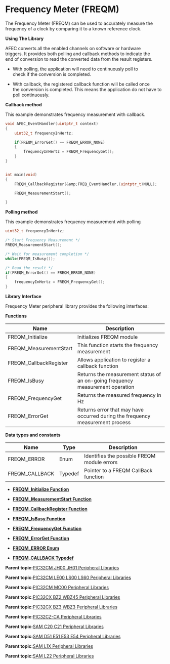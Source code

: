 # Frequency Meter \(FREQM\)

The Frequency Meter \(FREQM\) can be used to accurately measure the<br />frequency of a clock by comparing it to a known reference clock.

**Using The Library**

AFEC converts all the enabled channels on software or hardware<br />triggers. It provides both polling and callback methods to indicate the<br />end of conversion to read the converted data from the result registers.

-   With polling, the application will need to continuously poll to<br />check if the conversion is completed.

-   With callback, the registered callback function will be called once<br />the conversion is completed. This means the application do not have to<br />poll continuously.


**Callback method**

This example demonstrates frequency measurement with callback.

```c
void AFEC_EventHandler(uintptr_t context)
{
    uint32_t frequencyInHertz;

    if(FREQM_ErrorGet() == FREQM_ERROR_NONE)
    {
        frequencyInHertz = FREQM_FrequencyGet();
    }
}


int main(void)
{
    FREQM_CallbackRegister(&amp;FREQ_EventHandler,(uintptr_t)NULL);

    FREQM_MeasurementStart();

}
```

**Polling method**

This example demonstrates frequency measurement with polling

```c
uint32_t frequencyInHertz;

/* Start Frequency Measurement */
FREQM_MeasurementStart();

/* Wait for measurement completion */
while(FREQM_IsBusy());

/* Read the result */
if(FREQM_ErrorGet() == FREQM_ERROR_NONE)
{
    frequencyInHertz = FREQM_FrequencyGet();
}
```

**Library Interface**

Frequency Meter peripheral library provides the following interfaces:

**Functions**

|Name|Description|
|----|-----------|
|FREQM\_Initialize|Initializes FREQM module|
|FREQM\_MeasurementStart|This function starts the frequency measurement|
|FREQM\_CallbackRegister|Allows application to register a callback function|
|FREQM\_IsBusy|Returns the measurement status of an on-going frequency measurement operation|
|FREQM\_FrequencyGet|Returns the measured frequency in Hz|
|FREQM\_ErrorGet|Returns error that may have occurred during the frequency measurement process|

**Data types and constants**

|Name|Type|Description|
|----|----|-----------|
|FREQM\_ERROR|Enum|Identifies the possible FREQM module errors|
|FREQM\_CALLBACK|Typedef|Pointer to a FREQM CallBack function|

-   **[FREQM\_Initialize Function](GUID-167B693D-F8C6-4245-99F0-7E34AB8CA75B.md)**  

-   **[FREQM\_MeasurementStart Function](GUID-209DC972-9670-4404-8060-A8A26FB7A7EA.md)**  

-   **[FREQM\_CallbackRegister Function](GUID-D619DEC0-CA7F-4F76-8359-BF395ECCBC25.md)**  

-   **[FREQM\_IsBusy Function](GUID-2BACD05D-B210-4D10-8F5A-E3114A9361F8.md)**  

-   **[FREQM\_FrequencyGet Function](GUID-1CDF2A07-C2B3-4E31-8A3E-8BF708198883.md)**  

-   **[FREQM\_ErrorGet Function](GUID-4D3B42BB-901D-489D-B58E-A38C175C4E20.md)**  

-   **[FREQM\_ERROR Enum](GUID-86A3E535-163B-4C3E-B5CE-19935A109F2E.md)**  

-   **[FREQM\_CALLBACK Typedef](GUID-3119D306-7AB3-4660-9901-C9440ABBB062.md)**  


**Parent topic:**[PIC32CM JH00 JH01 Peripheral Libraries](GUID-05924E45-D6B3-4F33-A5EA-9B080FC421D8.md)

**Parent topic:**[PIC32CM LE00 LS00 LS60 Peripheral Libraries](GUID-F80F1B47-C3E4-4803-ACB6-D30AC5EB7B45.md)

**Parent topic:**[PIC32CM MC00 Peripheral Libraries](GUID-ADF45DC0-B32C-4D1F-9332-59EC0DF5097E.md)

**Parent topic:**[PIC32CX BZ2 WBZ45 Peripheral Libraries](GUID-3D519D00-FDEE-4A3E-9EF7-20F335E64CEE.md)

**Parent topic:**[PIC32CX BZ3 WBZ3 Peripheral Libraries](GUID-5752DD6D-6E5D-484D-B564-DA87788492F3.md)

**Parent topic:**[PIC32CZ-CA Peripheral Libraries](GUID-7EAC3718-3D58-4007-AB2A-A0E3C167A2DF.md)

**Parent topic:**[SAM C20 C21 Peripheral Libraries](GUID-49072E61-B7F2-4B32-952E-D6F5FB361AFB.md)

**Parent topic:**[SAM D51 E51 E53 E54 Peripheral Libraries](GUID-E33B93DD-6680-477E-AA96-966208DC9A50.md)

**Parent topic:**[SAM L1X Peripheral Libraries](GUID-D259BBBC-6BC2-4F69-849B-C06DF4DDD5F8.md)

**Parent topic:**[SAM L22 Peripheral Libraries](GUID-C3997EBF-87A0-4DD9-BCB0-C8A58B62E44B.md)

